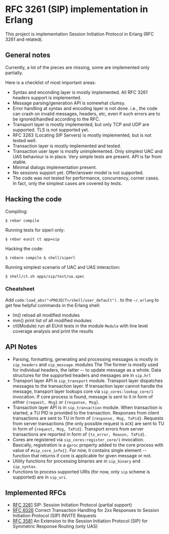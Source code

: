 RFC 3261 (SIP) implementation in Erlang
=======================================

This project is implementation Session Initiation Protocol in Erlang (RFC 3261
and related).

General notes
-------------

Currently, a lot of the pieces are missing, some are implemented only partially.

Here is a checklist of most important areas:

* Syntax and enconding layer is mostly implemented. All RFC 3261 headers
  support is implemented.
* Message parsing/generation API is somewhat clumsy.
* Error handling at syntax and encoding layer is not done. i.e., the code can
  crash on invalid messages, headers, etc, even if such errors are to be
  ignored/handled according to the RFC.
* Transport layer is mostly implemented, but only TCP and UDP are supported.
  TLS is not supported yet.
* RFC 3263 (Locating SIP Servers) is mostly implemented, but is not tested
  well.
* Transaction layer is mostly implemented and tested.
* Transaction user layer is mostly unimplemented. Only simplest UAC and UAS
  behaviour is in place. Very simple tests are present. API is far from stable.
* Minimal dialogs implementation present.
* No sessions support yet. Offer/answer model is not supported.
* The code was not tested for performance, concurrency, corner cases. In fact,
  only the simplest cases are covered by tests.

Hacking the code
----------------

Compiling:

    $ rebar compile

Running tests for siperl only:

    $ rebar eunit ct app=sip 

Hacking the code:

    $ rebare compile & shell/siperl

Running simplest scenario of UAC and UAS interaction:

    $ shell/ct.sh apps/sip/test/ua.spec

### Cheatsheet

Add `code:load_abs("<PROJECT>/shell/user_default").` to the `~/.erlang` to get
few helpful commands in the Erlang shell:

 * lm() reload all modified modules
 * mm() print list of all modified modules
 * ctl(Module) run all EUnit tests in the module `Module` with line level coverage
   analysis and print the results

API Notes
---------

 * Parsing, formatting, generating and processing messages is mostly in
   `sip_headers` and `sip_message`. modules The The former is mostly used for
   individual headers, the latter -- to update message as a whole. Data structures
   for the supported headers and messages are in `sip.hrl`
 * Transport layer API is `sip_transport` module. Transport layer dispatches
   messages to the transaction layer. If transaction layer cannot handle the
   message, transport layer lookups core via `sip_cores:lookup_core/1`
   invocation. If core process is found, message is sent to it in form of either
   `{request, Msg}` or `{response, Msg}`.
 * Transaction layer API is in `sip_transaction` module. When transaction is
   started, a TU PID is provided to the transaction. Responses from client
   transactions are sent to TU in form of `{response, Msg, TxPid}`. Requests
   from server transactions (the only possible request is `ACK`) are sent to TU
   in form of `{request, Msg, TxPid}`. Transport errors from server transactions
   are reported in form of `{tx_error, Reason, TxPid}`.
 * Cores are registered via `sip_cores:register_core/1` invocation. Basically,
   registration is a `gproc` property added to the core process with value of
   `#sip_core_info{}`. For now, it contains single element -- function that returns
   if core is applicable for given message or not.
 * Utility functions for processing binaries are in `sip_binary` and `sip_syntax`.
 * Functions to process supported URIs (for now, only `sip` scheme is supported)
   are in `sip_uri`.

Implemented RFCs
----------------
* [RFC 3261](http://tools.ietf.org/html/rfc3261 "RFC 3261") SIP: Session Initiation Protocol (partial support)
* [RFC 6026](http://tools.ietf.org/html/rfc6026 "RFC 6026") Correct Transaction Handling for 2xx Responses to Session Initiation Protocol (SIP) INVITE Requests
* [RFC 3581](http://tools.ietf.org/html/rfc3581 "RFC 3581") An Extension to the Session Initiation Protocol (SIP) for Symmetric Response Routing (only UAS)
